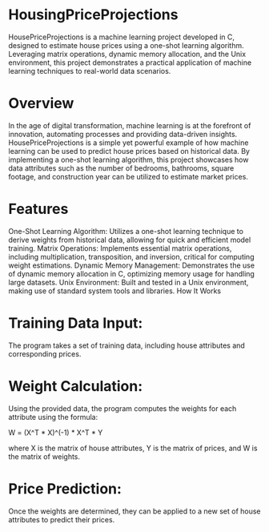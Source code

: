 # HousingPriceProjections

HousePriceProjections is a machine learning project developed in C, designed to estimate house prices using a one-shot learning algorithm. Leveraging matrix operations, dynamic memory allocation, and the Unix environment, this project demonstrates a practical application of machine learning techniques to real-world data scenarios.

# Overview
In the age of digital transformation, machine learning is at the forefront of innovation, automating processes and providing data-driven insights. HousePriceProjections is a simple yet powerful example of how machine learning can be used to predict house prices based on historical data. By implementing a one-shot learning algorithm, this project showcases how data attributes such as the number of bedrooms, bathrooms, square footage, and construction year can be utilized to estimate market prices.

# Features
One-Shot Learning Algorithm: Utilizes a one-shot learning technique to derive weights from historical data, allowing for quick and efficient model training.
Matrix Operations: Implements essential matrix operations, including multiplication, transposition, and inversion, critical for computing weight estimations.
Dynamic Memory Management: Demonstrates the use of dynamic memory allocation in C, optimizing memory usage for handling large datasets.
Unix Environment: Built and tested in a Unix environment, making use of standard system tools and libraries.
How It Works
# Training Data Input: 
The program takes a set of training data, including house attributes and corresponding prices.

# Weight Calculation: 
Using the provided data, the program computes the weights for each attribute using the formula:

W = (X^T * X)^(-1) * X^T * Y

where X is the matrix of house attributes, Y is the matrix of prices, and W is the matrix of weights.

# Price Prediction: 
Once the weights are determined, they can be applied to a new set of house attributes to predict their prices.
